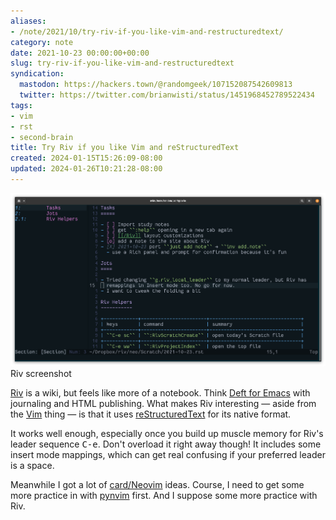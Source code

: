 ```yaml
---
aliases:
- /note/2021/10/try-riv-if-you-like-vim-and-restructuredtext/
category: note
date: 2021-10-23 00:00:00+00:00
slug: try-riv-if-you-like-vim-and-restructuredtext
syndication:
  mastodon: https://hackers.town/@randomgeek/107152087542609813
  twitter: https://twitter.com/brianwisti/status/1451968452789522434
tags:
- vim
- rst
- second-brain
title: Try Riv if you like Vim and reStructuredText
created: 2024-01-15T15:26:09-08:00
updated: 2024-01-26T10:21:28-08:00
---
```


![attachments/img/2021/cover-2021-10-23.png](../../../attachments/img/2021/cover-2021-10-23.png)
Riv screenshot

[Riv](https://github.com/gu-fan/riv.vim) is a wiki, but feels like more of a notebook. Think [Deft for Emacs](https://jblevins.org/projects/deft/) with journaling and HTML publishing. What makes Riv interesting — aside from the [Vim](https://www.vim.org/) thing — is that it uses [reStructuredText](https://docutils.sourceforge.io/) for its native format.

It works well enough, especially once you build up muscle memory for Riv's leader sequence <kbd>C-e</kbd>. Don't overload it right away though! It includes some insert mode mappings, which can get real confusing if your preferred leader is a space.

Meanwhile I got a lot of [card/Neovim](../../../card/Neovim.md) ideas. Course, I need to get some more practice in with [pynvim](https://pynvim.readthedocs.io/en/latest/) first. And I suppose some more practice with Riv.
